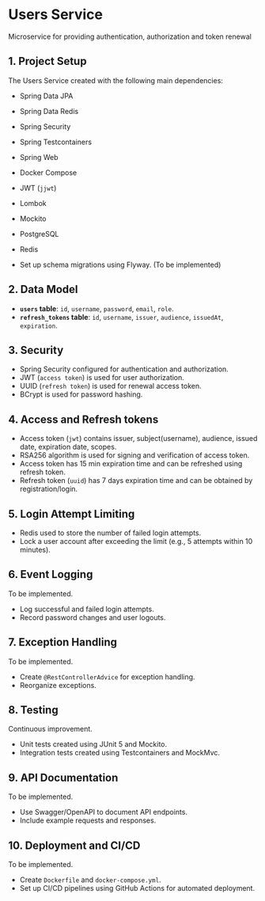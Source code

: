 # **Users Service**

Microservice for providing authentication, authorization and token renewal

## 1. **Project Setup**

The Users Service created with the following main dependencies:

- Spring Data JPA
- Spring Data Redis
- Spring Security
- Spring Testcontainers
- Spring Web
- Docker Compose
- JWT (`jjwt`)
- Lombok
- Mockito
- PostgreSQL
- Redis

- Set up schema migrations using Flyway. (To be implemented)

## 2. **Data Model**

- **`users` table**: `id`, `username`, `password`, `email`, `role`.
- **`refresh_tokens` table**: `id`, `username`, `issuer`, `audience`, `issuedAt`, `expiration`.

## 3. **Security**

- Spring Security configured for authentication and authorization.
- JWT (`access token`) is used for user authorization.
- UUID (`refresh token`) is used for renewal access token.
- BCrypt is used for password hashing.

## 4. **Access and Refresh tokens**

- Access token (`jwt`) contains issuer, subject(username), audience, issued date, expiration date, scopes.
- RSA256 algorithm is used for signing and verification of access token.
- Access token has 15 min expiration time and can be refreshed using refresh token.
- Refresh token (`uuid`) has 7 days expiration time and can be obtained by registration/login.

## 5. **Login Attempt Limiting**

- Redis used to store the number of failed login attempts.
- Lock a user account after exceeding the limit (e.g., 5 attempts within 10 minutes).

## 6. **Event Logging**

To be implemented.

- Log successful and failed login attempts.
- Record password changes and user logouts.

## 7. **Exception Handling**

To be implemented.

- Create `@RestControllerAdvice` for exception handling.
- Reorganize exceptions.

## 8. **Testing**

Continuous improvement.

- Unit tests created using JUnit 5 and Mockito.
- Integration tests created using Testcontainers and MockMvc.

## 9. **API Documentation**

To be implemented.

- Use Swagger/OpenAPI to document API endpoints.
- Include example requests and responses.

## 10. **Deployment and CI/CD**

To be implemented.

- Create `Dockerfile` and `docker-compose.yml`.
- Set up CI/CD pipelines using GitHub Actions for automated deployment.
